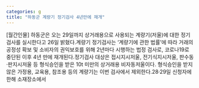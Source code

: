 ```yaml
---
categories: g
title: "하동군 계량기 정기검사 4년만에 재개"
---
```

[월간인물] 하동군은 오는 29일까지 상거래용으로 사용되는 계량기(저울)에 대한 정기검사를 실시한다고 26일 밝혔다.계량기 정기검사는 ‘계량기에 관한 법률’에 따라 거래의 공정성 확보 및 소비자의 권익보호를 위해 2년마다 시행하는 법정 검사로, 코로나19로 중단된 이후 4년 만에 재개된다.정기검사 대상은 접시지시저울, 전기식지시저울, 판수동·판지시저울 등 형식승인을 받은 10t 미만의 상거래용 비자동저울이다. 형식승인을 받지 않은 가정용, 교육용, 참조용 등의 계량기는 이번 검사에서 제외한다.28·29일 신청자에 한해 소재장소에서